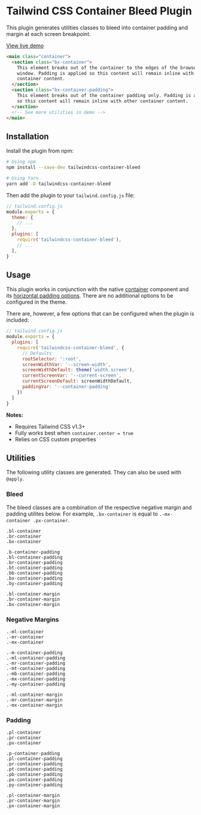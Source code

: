 # Tailwind CSS Container Bleed Plugin

This plugin generates utilities classes to bleed into container padding and margin at each screen breakpoint.

[View live demo](https://bustoutsolutions.github.io/tailwindcss-container-bleed)

```html
<main class="container">
  <section class="bx-container">
    This element breaks out of the container to the edges of the browser
    window. Padding is applied so this content will remain inline with other
    container content.
  </section>
  <section class="bx-container-padding">
    This element breaks out of the container padding only. Padding is applied
    so this content will remain inline with other container content.
  </section>
  <!-- See more utilities in demo -->
</main>
```

## Installation

Install the plugin from npm:

```sh
# Using npm
npm install --save-dev tailwindcss-container-bleed

# Using Yarn
yarn add -D tailwindcss-container-bleed
```

Then add the plugin to your `tailwind.config.js` file:

```js
// tailwind.config.js
module.exports = {
  theme: {
    // ...
  },
  plugins: [
    require('tailwindcss-container-bleed'),
    // ...
  ],
}
```

## Usage

This plugin works in conjunction with the native [container](https://tailwindcss.com/docs/container) component and its [horizontal padding options](https://tailwindcss.com/docs/container#horizontal-padding). There are no additional options to be configured in the theme.

There are, however, a few options that can be configured when the plugin is included:

```js
// tailwind.config.js
module.exports = {
  plugins: [
    require('tailwindcss-container-bleed', {
      // Defaults
      rootSelector: ':root',
      screenWidthVar: '--screen-width',
      screenWidthDefault: theme('width.screen'),
      currentScreenVar: '--current-screen',
      currentScreenDefault: screenWidthDefault,
      paddingVar: '--container-padding'
    })
  ]
}
```

**Notes:**
* Requires Tailwind CSS v1.3+
* Fully works best when `container.center = true`
* Relies on CSS custom properties

## Utilities

The following utility classes are generated. They can also be used with `@apply`.

### Bleed

The bleed classes are a combination of the respective negative margin and padding utilites below. For example, `.bx-container` is equal to `.-mx-container .px-container`.

```
.bl-container
.br-container
.bx-container

.b-container-padding
.bl-container-padding
.br-container-padding
.bt-container-padding
.bb-container-padding
.bx-container-padding
.by-container-padding

.bl-container-margin
.br-container-margin
.bx-container-margin
```

### Negative Margins

```
.-ml-container
.-mr-container
.-mx-container

.-m-container-padding
.-ml-container-padding
.-mr-container-padding
.-mt-container-padding
.-mb-container-padding
.-mx-container-padding
.-my-container-padding

.-ml-container-margin
.-mr-container-margin
.-mx-container-margin
```

### Padding

```
.pl-container
.pr-container
.px-container

.p-container-padding
.pl-container-padding
.pr-container-padding
.pt-container-padding
.pb-container-padding
.px-container-padding
.py-container-padding

.pl-container-margin
.pr-container-margin
.px-container-margin
```
